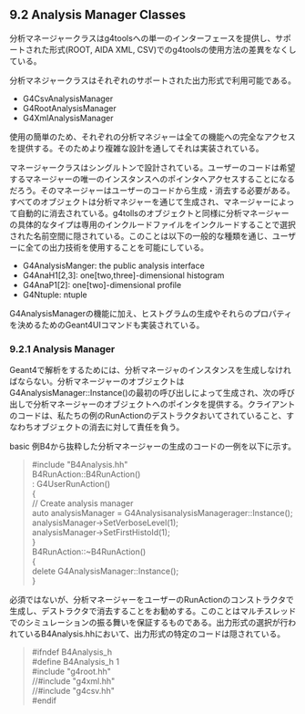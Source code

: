## 9.2 Analysis Manager Classes
分析マネージャークラスはg4toolsへの単一のインターフェースを提供し、サポートされた形式(ROOT, AIDA XML, CSV)でのg4toolsの使用方法の差異をなくしている。

分析マネジャークラスはそれぞれのサポートされた出力形式で利用可能である。

- G4CsvAnalysisManager
- G4RootAnalysisManager
- G4XmlAnalysisManager

使用の簡単のため、それぞれの分析マネジャーは全ての機能への完全なアクセスを提供する。そのためより複雑な設計を通してそれは実装されている。

マネージャークラスはシングルトンで設計されている。ユーザーのコードは希望するマネージャーの唯一のインスタンスへのポインタへアクセスすることになるだろう。そのマネージャーはユーザーのコードから生成・消去する必要がある。すべてのオブジェクトは分析マネジャーを通じて生成され、マネージャーによって自動的に消去されている。g4tollsのオブジェクトと同様に分析マネージャーの具体的なタイプは専用のインクルードファイルをインクルードすることで選択された名前空間に隠されている。このことは以下の一般的な種類を通じ、ユーザーに全ての出力技術を使用することを可能にしている。

- G4AnalysisManger: the public analysis interface
- G4AnaH1[2,3]: one[two,three]-dimensional histogram
- G4AnaP1[2]: one[two]-dimensional profile
- G4Ntuple: ntuple

G4AnalysisManagerの機能に加え、ヒストグラムの生成やそれらのプロパティを決めるためのGeant4UIコマンドも実装されている。

### 9.2.1 Analysis Manager
Geant4で解析をするためには、分析マネージャのインスタンスを生成しなければならない。分析マネージャーのオブジェクトはG4AnalysisManager::Instance()の最初の呼び出しによって生成され、次の呼び出しで分析マネージャーのオブジェクトへのポインタを提供する。クライアントのコードは、私たちの例のRunActionのデストラクタおいてされていること、すなわちオブジェクトの消去に対して責任を負う。

basic 例B4から抜粋した分析マネージャーの生成のコードの一例を以下に示す。

>  #include "B4Analysis.hh"  
B4RunAction::B4RunAction()  
 : G4UserRunAction()  
{  
  // Create analysis manager  
  auto analysisManager =   G4AnalysisanalysisManagerager::Instance();  
  analysisManager->SetVerboseLevel(1);  
  analysisManager->SetFirstHistoId(1);  
}  
B4RunAction::~B4RunAction()  
{  
  delete G4AnalysisManager::Instance();    
}  

必須ではないが、分析マネージャーをユーザーのRunActionのコンストラクタで生成し、デストラクタで消去することをお勧めする。このことはマルチスレッドでのシミュレーションの振る舞いを保証するものである。出力形式の選択が行われているB4Analysis.hhにおいて、出力形式の特定のコードは隠されている。
> #ifndef B4Analysis_h  
> #define B4Analysis_h 1  
> #include "g4root.hh"  
> //#include "g4xml.hh"  
> //#include "g4csv.hh"  
> #endif  
